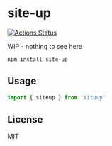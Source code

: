 # site-up
[![Actions Status](https://github.com/bcomnes/siteup/workflows/tests/badge.svg)](https://github.com/bcomnes/siteup/actions)

WIP - nothing to see here

```console
npm install site-up
```

## Usage

``` js
import { siteup } from 'siteup'
```

## License

MIT
